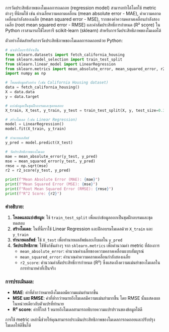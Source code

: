 การวัดประสิทธิภาพของโมเดลการถดถอย (regression model) สามารถทำได้โดยใช้ metric ต่างๆ ที่นิยมใช้ เช่น ค่าเฉลี่ยความคลาดเคลื่อน (mean absolute error - MAE), ค่าความคลาดเคลื่อนกำลังสองเฉลี่ย (mean squared error - MSE), รากของค่าความคลาดเคลื่อนกำลังสองเฉลี่ย (root mean squared error - RMSE) และค่าสัมประสิทธิ์การกำหนด (R² score) ใน Python เราสามารถใช้ไลบรารี scikit-learn (sklearn) สำหรับการวัดประสิทธิภาพของโมเดลได้

ตัวอย่างโค้ดสำหรับการวัดประสิทธิภาพของโมเดลการถดถอยด้วย Python:

```python
# นำเข้าไลบรารีที่จำเป็น
from sklearn.datasets import fetch_california_housing
from sklearn.model_selection import train_test_split
from sklearn.linear_model import LinearRegression
from sklearn.metrics import mean_absolute_error, mean_squared_error, r2_score
import numpy as np

# โหลดข้อมูลตัวอย่าง (เช่น California Housing dataset)
data = fetch_california_housing()
X = data.data
y = data.target

# แบ่งข้อมูลเป็นชุดฝึกอบรมและชุดทดสอบ
X_train, X_test, y_train, y_test = train_test_split(X, y, test_size=0.3, random_state=42)

# สร้างโมเดล (เช่น Linear Regression)
model = LinearRegression()
model.fit(X_train, y_train)

# ทำนายผลลัพธ์
y_pred = model.predict(X_test)

# วัดประสิทธิภาพของโมเดล
mae = mean_absolute_error(y_test, y_pred)
mse = mean_squared_error(y_test, y_pred)
rmse = np.sqrt(mse)
r2 = r2_score(y_test, y_pred)

print(f"Mean Absolute Error (MAE): {mae}")
print(f"Mean Squared Error (MSE): {mse}")
print(f"Root Mean Squared Error (RMSE): {rmse}")
print(f"R^2 Score: {r2}")
```

### คำอธิบาย:

1. **โหลดและแบ่งข้อมูล**: ใช้ `train_test_split` เพื่อแบ่งข้อมูลออกเป็นชุดฝึกอบรมและชุดทดสอบ
2. **สร้างโมเดล**: ในที่นี้เราใช้ Linear Regression และฝึกอบรมโมเดลด้วย `X_train` และ `y_train`
3. **ทำนายผลลัพธ์**: ใช้ `X_test` เพื่อทำนายผลลัพธ์และเก็บผลใน `y_pred`
4. **วัดประสิทธิภาพ**: ใช้ฟังก์ชันต่างๆ จาก `sklearn.metrics` เพื่อคำนวณค่า metric ที่ต้องการ
   - `mean_absolute_error`: คำนวณค่าเฉลี่ยของความคลาดเคลื่อนแบบสัมบูรณ์
   - `mean_squared_error`: คำนวณค่าความคลาดเคลื่อนกำลังสองเฉลี่ย
   - `r2_score`: คำนวณค่าสัมประสิทธิ์การกำหนด (R²) ซึ่งแสดงถึงความแม่นยำของโมเดลในการทำนายค่าที่เป็นจริง

### การประเมินผล:
- **MAE**: ค่าที่ต่ำกว่าหมายถึงโมเดลมีความแม่นยำมากขึ้น
- **MSE และ RMSE**: ค่าที่ต่ำกว่าหมายถึงโมเดลมีความแม่นยำมากขึ้น โดย RMSE นั้นแสดงผลในหน่วยเดียวกับตัวแปรที่ทำนาย
- **R² score**: ค่าที่ใกล้ 1 หมายถึงโมเดลสามารถอธิบายความแปรปรวนของข้อมูลได้ดี

การใช้ metric เหล่านี้ช่วยให้คุณสามารถประเมินประสิทธิภาพของโมเดลการถดถอยและปรับปรุงโมเดลให้ดีขึ้นได้